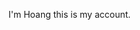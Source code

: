 I'm Hoang
this is my account.

<!---
HoangPhan007/HoangPhan007 is a ✨ special ✨ repository because its `README.md` (this file) appears on your GitHub profile.
You can click the Preview link to take a look at your changes.
--->
